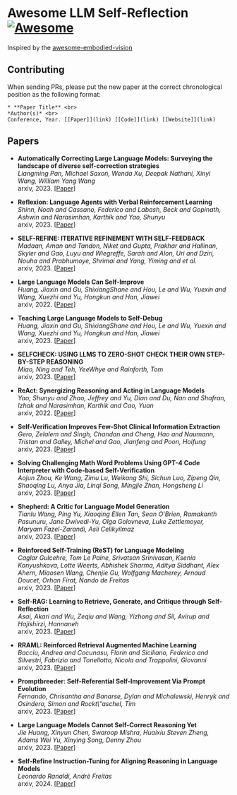 # Awesome LLM Self-Reflection [![Awesome](https://awesome.re/badge.svg)](https://awesome.re)

Inspired by the [awesome-embodied-vision](https://github.com/rxlqn/awesome-embodied-vision)
## <a name="contributing"></a> Contributing
When sending PRs, please put the new paper at the correct chronological position as the following format: <br>

```
* **Paper Title** <br>
*Author(s)* <br>
Conference, Year. [[Paper]](link) [[Code]](link) [[Website]](link)
```

## <a name="papers"></a> Papers
* **Automatically Correcting Large Language Models: Surveying the landscape of diverse self-correction strategies** <br>
*Liangming Pan, Michael Saxon, Wenda Xu, Deepak Nathani, Xinyi Wang, William Yang Wang* <br>
arxiv, 2023. [[Paper]](https://arxiv.org/abs/2308.03188)

* **Reflexion: Language Agents with Verbal Reinforcement Learning** <br>
*Shinn, Noah and Cassano, Federico and Labash, Beck and Gopinath, Ashwin and Narasimhan, Karthik and Yao, Shunyu* <br>
arxiv, 2023. [[Paper]](https://arxiv.org/abs/2303.11366)

* **SELF-REFINE: ITERATIVE REFINEMENT WITH SELF-FEEDBACK** <br>
*Madaan, Aman and Tandon, Niket and Gupta, Prakhar and Hallinan, Skyler and Gao, Luyu and Wiegreffe, Sarah and Alon, Uri and Dziri, Nouha and Prabhumoye, Shrimai and Yang, Yiming and et al.* <br>
arxiv, 2023. [[Paper]](https://arxiv.org/abs/2303.17651)

* **Large Language Models Can Self-Improve** <br>
*Huang, Jiaxin and Gu, ShixiangShane and Hou, Le and Wu, Yuexin and Wang, Xuezhi and Yu, Hongkun and Han, Jiawei* <br>
arxiv, 2022. [[Paper]](https://arxiv.org/abs/2210.11610)

* **Teaching Large Language Models to Self-Debug** <br>
*Huang, Jiaxin and Gu, ShixiangShane and Hou, Le and Wu, Yuexin and Wang, Xuezhi and Yu, Hongkun and Han, Jiawei* <br>
arxiv, 2023. [[Paper]](https://arxiv.org/abs/2304.05128)

* **SELFCHECK: USING LLMS TO ZERO-SHOT CHECK THEIR OWN STEP-BY-STEP REASONING** <br>
*Miao, Ning and Teh, YeeWhye and Rainforth, Tom* <br>
arxiv, 2023. [[Paper]](https://arxiv.org/abs/2308.00436)

* **ReAct: Synergizing Reasoning and Acting in Language Models** <br>
*Yao, Shunyu and Zhao, Jeffrey and Yu, Dian and Du, Nan and Shafran, Izhak and Narasimhan, Karthik and Cao, Yuan* <br>
arxiv, 2022. [[Paper]](https://arxiv.org/abs/2210.03629)

* **Self-Verification Improves Few-Shot Clinical Information Extraction** <br>
*Gero, Zelalem and Singh, Chandan and Cheng, Hao and Naumann, Tristan and Galley, Michel and Gao, Jianfeng and Poon, Hoifung* <br>
arxiv, 2023. [[Paper]](https://arxiv.org/pdf/2306.00024)

* **Solving Challenging Math Word Problems Using GPT-4 Code Interpreter with Code-based Self-Verification** <br>
*Aojun Zhou, Ke Wang, Zimu Lu, Weikang Shi, Sichun Luo, Zipeng Qin, Shaoqing Lu, Anya Jia, Linqi Song, Mingjie Zhan, Hongsheng Li* <br>
arxiv, 2023. [[Paper]](https://arxiv.org/abs/2308.07921)

* **Shepherd: A Critic for Language Model Generation** <br>
*Tianlu Wang, Ping Yu, Xiaoqing Ellen Tan, Sean O'Brien, Ramakanth Pasunuru, Jane Dwivedi-Yu, Olga Golovneva, Luke Zettlemoyer, Maryam Fazel-Zarandi, Asli Celikyilmaz* <br>
arxiv, 2023. [[Paper]](https://arxiv.org/abs/2308.04592)

* **Reinforced Self-Training (ReST) for Language Modeling** <br>
*Caglar Gulcehre, Tom Le Paine, Srivatsan Srinivasan, Ksenia Konyushkova, Lotte Weerts, Abhishek Sharma, Aditya Siddhant, Alex Ahern, Miaosen Wang, Chenjie Gu, Wolfgang Macherey, Arnaud Doucet, Orhan Firat, Nando de Freitas* <br>
arxiv, 2023. [[Paper]](https://arxiv.org/abs/2308.08998)

* **Self-RAG: Learning to Retrieve, Generate, and Critique through Self-Reflection** <br>
*Asai, Akari and Wu, Zeqiu and Wang, Yizhong and Sil, Avirup and Hajishirzi, Hannaneh* <br>
arxiv, 2023. [[Paper]](http://arxiv.org/abs/2310.11511v1)

* **RRAML: Reinforced Retrieval Augmented Machine Learning** <br>
*Bacciu, Andrea and Cocunasu, Florin and Siciliano, Federico and Silvestri, Fabrizio and Tonellotto, Nicola and Trappolini, Giovanni* <br>
arxiv, 2023. [[Paper]](http://arxiv.org/abs/2307.12798v3)

* **Promptbreeder: Self-Referential Self-Improvement Via Prompt Evolution** <br>
*Fernando, Chrisantha and Banarse, Dylan and Michalewski, Henryk and Osindero, Simon and Rockt\“aschel, Tim* <br>
arxiv, 2023. [[Paper]](http://arxiv.org/abs/2309.16797v1)

* **Large Language Models Cannot Self-Correct Reasoning Yet** <br>
*Jie Huang, Xinyun Chen, Swaroop Mishra, Huaixiu Steven Zheng, Adams Wei Yu, Xinying Song, Denny Zhou* <br>
arxiv, 2023. [[Paper]](https://arxiv.org/abs/2310.01798)

* **Self-Refine Instruction-Tuning for Aligning Reasoning in Language Models** <br>
*Leonardo Ranaldi, Andrè Freitas* <br>
arxiv, 2024. [[Paper]](https://arxiv.org/abs/2405.00402)
